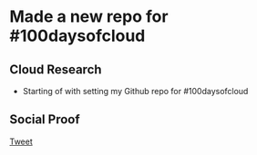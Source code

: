 <!-- This is a template you can use for quick progress days. It removes a lot of the steps we encourage you to share in the longer template 000-DAY-ARTICLE-LONG-TEMPLATE.MD-->

# Made a new repo for #100daysofcloud

## Cloud Research

- Starting of with setting my Github repo for #100daysofcloud

## Social Proof



[Tweet](https://twitter.com/Lekha_JS/status/1378067712321191942)